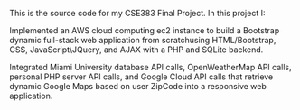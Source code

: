 This is the source code for my CSE383 Final Project. In this project I:

Implemented an AWS cloud computing ec2 instance to build a Bootstrap dynamic full-stack web application from scratchusing HTML/Bootstrap, CSS, JavaScript\JQuery, and AJAX with a PHP and SQLite backend.

Integrated Miami University database API calls, OpenWeatherMap API calls, personal PHP server API calls, and Google Cloud API calls that retrieve dynamic Google Maps based on user ZipCode into a responsive web application.
